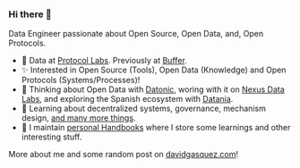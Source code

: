 ### Hi there 👋

Data Engineer passionate about Open Source, Open Data, and, Open Protocols.

- 🔭 Data at [Protocol Labs](https://protocol.ai/about/). Previously at [Buffer](https://buffer.com/).
- ✨ Interested in Open Source (Tools), Open Data (Knowledge) and Open Protocols (Systems/Processes)!
- 🤔 Thinking about Open Data with [Datonic](https://datonic.io/), woring with it on [Nexus Data Labs](https://nexusdatalabs.dev/), and exploring the Spanish ecosystem with [Datania](https://github.com/datania).
- 🌱 Learning about decentralized systems, governance, mechanism design, [and many more things](https://handbook.davidgasquez.com/README).
- 📝 I maintain [personal Handbooks](https://publish.obsidian.md/davidgasquez/Personal+Handbooks) where I store some learnings and other interesting stuff.

More about me and some random post on [davidgasquez.com](https://davidgasquez.com/)!
